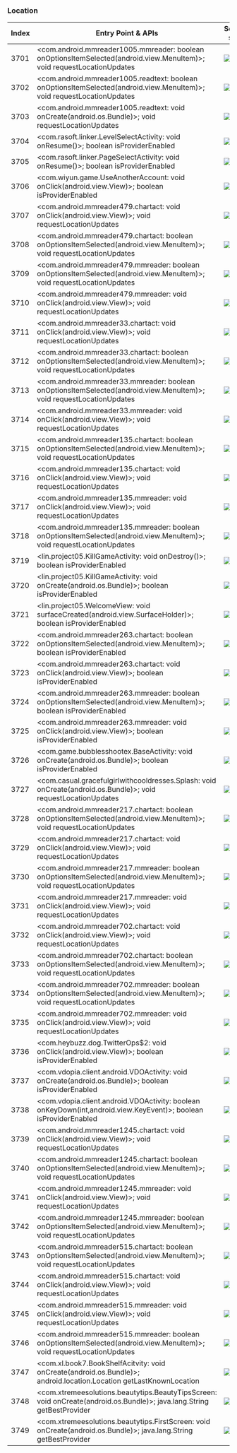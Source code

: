 ### Location
| Index | Entry Point & APIs | Screen shot | Resource id | Label |
| ------------- | ------------- | ------------- |-------------|-------------|
| 3701 | <com.android.mmreader1005.mmreader: boolean onOptionsItemSelected(android.view.MenuItem)>; void requestLocationUpdates | ![](D:\COSMOS\output\py\Drebin\VirusShare_Android_20130506\VirusShare_d3afc32a725de65cf034590531501345\com.android.mmreader1005.mmreader.png) |  | |
| 3702 | <com.android.mmreader1005.readtext: boolean onOptionsItemSelected(android.view.MenuItem)>; void requestLocationUpdates | ![](D:\COSMOS\output\py\Drebin\VirusShare_Android_20130506\VirusShare_d3afc32a725de65cf034590531501345\com.android.mmreader1005.readtext.png) |  | |
| 3703 | <com.android.mmreader1005.readtext: void onCreate(android.os.Bundle)>; void requestLocationUpdates | ![](D:\COSMOS\output\py\Drebin\VirusShare_Android_20130506\VirusShare_d3afc32a725de65cf034590531501345\com.android.mmreader1005.readtext.png) |  | |
| 3704 | <com.rasoft.linker.LevelSelectActivity: void onResume()>; boolean isProviderEnabled | ![](D:\COSMOS\output\py\Drebin\VirusShare_Android_20130506\VirusShare_d3cbf2bab817dfb8c61dae87d4289531\com.rasoft.linker.LevelSelectActivity.png) |  | |
| 3705 | <com.rasoft.linker.PageSelectActivity: void onResume()>; boolean isProviderEnabled | ![](D:\COSMOS\output\py\Drebin\VirusShare_Android_20130506\VirusShare_d3cbf2bab817dfb8c61dae87d4289531\com.rasoft.linker.PageSelectActivity.png) |  | |
| 3706 | <com.wiyun.game.UseAnotherAccount: void onClick(android.view.View)>; boolean isProviderEnabled | ![](D:\COSMOS\output\py\Drebin\VirusShare_Android_20130506\VirusShare_d3cbf2bab817dfb8c61dae87d4289531\com.wiyun.game.UseAnotherAccount.png) |  | |
| 3707 | <com.android.mmreader479.chartact: void onClick(android.view.View)>; void requestLocationUpdates | ![](D:\COSMOS\output\py\Drebin\VirusShare_Android_20130506\VirusShare_d4231c7d467eb87ebeb268bbeaee5ad2\com.android.mmreader479.chartact.png) |  | |
| 3708 | <com.android.mmreader479.chartact: boolean onOptionsItemSelected(android.view.MenuItem)>; void requestLocationUpdates | ![](D:\COSMOS\output\py\Drebin\VirusShare_Android_20130506\VirusShare_d4231c7d467eb87ebeb268bbeaee5ad2\com.android.mmreader479.chartact.png) |  | |
| 3709 | <com.android.mmreader479.mmreader: boolean onOptionsItemSelected(android.view.MenuItem)>; void requestLocationUpdates | ![](D:\COSMOS\output\py\Drebin\VirusShare_Android_20130506\VirusShare_d4231c7d467eb87ebeb268bbeaee5ad2\com.android.mmreader479.mmreader.png) |  | |
| 3710 | <com.android.mmreader479.mmreader: void onClick(android.view.View)>; void requestLocationUpdates | ![](D:\COSMOS\output\py\Drebin\VirusShare_Android_20130506\VirusShare_d4231c7d467eb87ebeb268bbeaee5ad2\com.android.mmreader479.mmreader.png) |  | |
| 3711 | <com.android.mmreader33.chartact: void onClick(android.view.View)>; void requestLocationUpdates | ![](D:\COSMOS\output\py\Drebin\VirusShare_Android_20130506\VirusShare_d4755f61a2b1ccd3ba899de83023be0d\com.android.mmreader33.chartact.png) |  | |
| 3712 | <com.android.mmreader33.chartact: boolean onOptionsItemSelected(android.view.MenuItem)>; void requestLocationUpdates | ![](D:\COSMOS\output\py\Drebin\VirusShare_Android_20130506\VirusShare_d4755f61a2b1ccd3ba899de83023be0d\com.android.mmreader33.chartact.png) |  | |
| 3713 | <com.android.mmreader33.mmreader: boolean onOptionsItemSelected(android.view.MenuItem)>; void requestLocationUpdates | ![](D:\COSMOS\output\py\Drebin\VirusShare_Android_20130506\VirusShare_d4755f61a2b1ccd3ba899de83023be0d\com.android.mmreader33.mmreader.png) |  | |
| 3714 | <com.android.mmreader33.mmreader: void onClick(android.view.View)>; void requestLocationUpdates | ![](D:\COSMOS\output\py\Drebin\VirusShare_Android_20130506\VirusShare_d4755f61a2b1ccd3ba899de83023be0d\com.android.mmreader33.mmreader.png) |  | |
| 3715 | <com.android.mmreader135.chartact: boolean onOptionsItemSelected(android.view.MenuItem)>; void requestLocationUpdates | ![](D:\COSMOS\output\py\Drebin\VirusShare_Android_20130506\VirusShare_d4bfd256ef424bc6b181ecf1712e34e1\com.android.mmreader135.chartact.png) |  | |
| 3716 | <com.android.mmreader135.chartact: void onClick(android.view.View)>; void requestLocationUpdates | ![](D:\COSMOS\output\py\Drebin\VirusShare_Android_20130506\VirusShare_d4bfd256ef424bc6b181ecf1712e34e1\com.android.mmreader135.chartact.png) |  | |
| 3717 | <com.android.mmreader135.mmreader: void onClick(android.view.View)>; void requestLocationUpdates | ![](D:\COSMOS\output\py\Drebin\VirusShare_Android_20130506\VirusShare_d4bfd256ef424bc6b181ecf1712e34e1\com.android.mmreader135.mmreader.png) |  | |
| 3718 | <com.android.mmreader135.mmreader: boolean onOptionsItemSelected(android.view.MenuItem)>; void requestLocationUpdates | ![](D:\COSMOS\output\py\Drebin\VirusShare_Android_20130506\VirusShare_d4bfd256ef424bc6b181ecf1712e34e1\com.android.mmreader135.mmreader.png) |  | |
| 3719 | <lin.project05.KillGameActivity: void onDestroy()>; boolean isProviderEnabled | ![](D:\COSMOS\output\py\Drebin\VirusShare_Android_20130506\VirusShare_d4de788134202fe253adae50e405cd6d\lin.project05.KillGameActivity.png) |  | |
| 3720 | <lin.project05.KillGameActivity: void onCreate(android.os.Bundle)>; boolean isProviderEnabled | ![](D:\COSMOS\output\py\Drebin\VirusShare_Android_20130506\VirusShare_d4de788134202fe253adae50e405cd6d\lin.project05.KillGameActivity.png) |  | |
| 3721 | <lin.project05.WelcomeView: void surfaceCreated(android.view.SurfaceHolder)>; boolean isProviderEnabled | ![](D:\COSMOS\output\py\Drebin\VirusShare_Android_20130506\VirusShare_d4de788134202fe253adae50e405cd6d\lin.project05.KillGameActivity.png) |  | |
| 3722 | <com.android.mmreader263.chartact: boolean onOptionsItemSelected(android.view.MenuItem)>; boolean isProviderEnabled | ![](D:\COSMOS\output\py\Drebin\VirusShare_Android_20130506\VirusShare_d50e9a2c2a6ee7bf2512a3282fcb28b8\com.android.mmreader263.chartact.png) |  | |
| 3723 | <com.android.mmreader263.chartact: void onClick(android.view.View)>; boolean isProviderEnabled | ![](D:\COSMOS\output\py\Drebin\VirusShare_Android_20130506\VirusShare_d50e9a2c2a6ee7bf2512a3282fcb28b8\com.android.mmreader263.chartact.png) |  | |
| 3724 | <com.android.mmreader263.mmreader: boolean onOptionsItemSelected(android.view.MenuItem)>; boolean isProviderEnabled | ![](D:\COSMOS\output\py\Drebin\VirusShare_Android_20130506\VirusShare_d50e9a2c2a6ee7bf2512a3282fcb28b8\com.android.mmreader263.mmreader.png) |  | |
| 3725 | <com.android.mmreader263.mmreader: void onClick(android.view.View)>; boolean isProviderEnabled | ![](D:\COSMOS\output\py\Drebin\VirusShare_Android_20130506\VirusShare_d50e9a2c2a6ee7bf2512a3282fcb28b8\com.android.mmreader263.mmreader.png) |  | |
| 3726 | <com.game.bubblesshootex.BaseActivity: void onCreate(android.os.Bundle)>; boolean isProviderEnabled | ![](D:\COSMOS\output\py\Drebin\VirusShare_Android_20130506\VirusShare_d5824aabbe5e44f450ba199ce77d91d4\com.game.bubblesshootex.BaseActivity.png) |  | |
| 3727 | <com.casual.gracefulgirlwithcooldresses.Splash: void onCreate(android.os.Bundle)>; void requestLocationUpdates | ![](D:\COSMOS\output\py\Drebin\VirusShare_Android_20130506\VirusShare_d5b6886edd63cbb583839ea49212dcbd\com.casual.gracefulgirlwithcooldresses.Splash.png) |  | |
| 3728 | <com.android.mmreader217.chartact: boolean onOptionsItemSelected(android.view.MenuItem)>; void requestLocationUpdates | ![](D:\COSMOS\output\py\Drebin\VirusShare_Android_20130506\VirusShare_d5f1b53e8dcb7da0174bca251cc9fa2d\com.android.mmreader217.chartact.png) |  | |
| 3729 | <com.android.mmreader217.chartact: void onClick(android.view.View)>; void requestLocationUpdates | ![](D:\COSMOS\output\py\Drebin\VirusShare_Android_20130506\VirusShare_d5f1b53e8dcb7da0174bca251cc9fa2d\com.android.mmreader217.chartact.png) |  | |
| 3730 | <com.android.mmreader217.mmreader: boolean onOptionsItemSelected(android.view.MenuItem)>; void requestLocationUpdates | ![](D:\COSMOS\output\py\Drebin\VirusShare_Android_20130506\VirusShare_d5f1b53e8dcb7da0174bca251cc9fa2d\com.android.mmreader217.mmreader.png) |  | |
| 3731 | <com.android.mmreader217.mmreader: void onClick(android.view.View)>; void requestLocationUpdates | ![](D:\COSMOS\output\py\Drebin\VirusShare_Android_20130506\VirusShare_d5f1b53e8dcb7da0174bca251cc9fa2d\com.android.mmreader217.mmreader.png) |  | |
| 3732 | <com.android.mmreader702.chartact: void onClick(android.view.View)>; void requestLocationUpdates | ![](D:\COSMOS\output\py\Drebin\VirusShare_Android_20130506\VirusShare_d66feb385a49252c2c5fc68f6963acec\com.android.mmreader702.chartact.png) |  | |
| 3733 | <com.android.mmreader702.chartact: boolean onOptionsItemSelected(android.view.MenuItem)>; void requestLocationUpdates | ![](D:\COSMOS\output\py\Drebin\VirusShare_Android_20130506\VirusShare_d66feb385a49252c2c5fc68f6963acec\com.android.mmreader702.chartact.png) |  | |
| 3734 | <com.android.mmreader702.mmreader: boolean onOptionsItemSelected(android.view.MenuItem)>; void requestLocationUpdates | ![](D:\COSMOS\output\py\Drebin\VirusShare_Android_20130506\VirusShare_d66feb385a49252c2c5fc68f6963acec\com.android.mmreader702.mmreader.png) |  | |
| 3735 | <com.android.mmreader702.mmreader: void onClick(android.view.View)>; void requestLocationUpdates | ![](D:\COSMOS\output\py\Drebin\VirusShare_Android_20130506\VirusShare_d66feb385a49252c2c5fc68f6963acec\com.android.mmreader702.mmreader.png) |  | |
| 3736 | <com.heybuzz.dog.TwitterOps$2: void onClick(android.view.View)>; boolean isProviderEnabled | ![](D:\COSMOS\output\py\Drebin\VirusShare_Android_20130506\VirusShare_d67e2bd5e141b1c4505d003a9f511ddb\com.heybuzz.dog.TwitterOps.png) |  | |
| 3737 | <com.vdopia.client.android.VDOActivity: void onCreate(android.os.Bundle)>; boolean isProviderEnabled | ![](D:\COSMOS\output\py\Drebin\VirusShare_Android_20130506\VirusShare_d67e2bd5e141b1c4505d003a9f511ddb\com.vdopia.client.android.VDOActivity.png) |  | |
| 3738 | <com.vdopia.client.android.VDOActivity: boolean onKeyDown(int,android.view.KeyEvent)>; boolean isProviderEnabled | ![](D:\COSMOS\output\py\Drebin\VirusShare_Android_20130506\VirusShare_d67e2bd5e141b1c4505d003a9f511ddb\com.vdopia.client.android.VDOActivity.png) |  | |
| 3739 | <com.android.mmreader1245.chartact: void onClick(android.view.View)>; void requestLocationUpdates | ![](D:\COSMOS\output\py\Drebin\VirusShare_Android_20130506\VirusShare_d6c1e6c59fb2a4cd3a46566264eac5a2\com.android.mmreader1245.chartact.png) |  | |
| 3740 | <com.android.mmreader1245.chartact: boolean onOptionsItemSelected(android.view.MenuItem)>; void requestLocationUpdates | ![](D:\COSMOS\output\py\Drebin\VirusShare_Android_20130506\VirusShare_d6c1e6c59fb2a4cd3a46566264eac5a2\com.android.mmreader1245.chartact.png) |  | |
| 3741 | <com.android.mmreader1245.mmreader: void onClick(android.view.View)>; void requestLocationUpdates | ![](D:\COSMOS\output\py\Drebin\VirusShare_Android_20130506\VirusShare_d6c1e6c59fb2a4cd3a46566264eac5a2\com.android.mmreader1245.mmreader.png) |  | |
| 3742 | <com.android.mmreader1245.mmreader: boolean onOptionsItemSelected(android.view.MenuItem)>; void requestLocationUpdates | ![](D:\COSMOS\output\py\Drebin\VirusShare_Android_20130506\VirusShare_d6c1e6c59fb2a4cd3a46566264eac5a2\com.android.mmreader1245.mmreader.png) |  | |
| 3743 | <com.android.mmreader515.chartact: boolean onOptionsItemSelected(android.view.MenuItem)>; void requestLocationUpdates | ![](D:\COSMOS\output\py\Drebin\VirusShare_Android_20130506\VirusShare_d6f09c6b677c6755c7210fe28ea6d619\com.android.mmreader515.chartact.png) |  | |
| 3744 | <com.android.mmreader515.chartact: void onClick(android.view.View)>; void requestLocationUpdates | ![](D:\COSMOS\output\py\Drebin\VirusShare_Android_20130506\VirusShare_d6f09c6b677c6755c7210fe28ea6d619\com.android.mmreader515.chartact.png) |  | |
| 3745 | <com.android.mmreader515.mmreader: void onClick(android.view.View)>; void requestLocationUpdates | ![](D:\COSMOS\output\py\Drebin\VirusShare_Android_20130506\VirusShare_d6f09c6b677c6755c7210fe28ea6d619\com.android.mmreader515.mmreader.png) |  | |
| 3746 | <com.android.mmreader515.mmreader: boolean onOptionsItemSelected(android.view.MenuItem)>; void requestLocationUpdates | ![](D:\COSMOS\output\py\Drebin\VirusShare_Android_20130506\VirusShare_d6f09c6b677c6755c7210fe28ea6d619\com.android.mmreader515.mmreader.png) |  | |
| 3747 | <com.xl.book7.BookShelfAcitvity: void onCreate(android.os.Bundle)>; android.location.Location getLastKnownLocation | ![](D:\COSMOS\output\py\Drebin\VirusShare_Android_20130506\VirusShare_d773f025002869b6eb12e70f76ba52f2\com.xl.book7.BookShelfAcitvity.png) |  | |
| 3748 | <com.xtremeesolutions.beautytips.BeautyTipsScreen: void onCreate(android.os.Bundle)>; java.lang.String getBestProvider | ![](D:\COSMOS\output\py\Drebin\VirusShare_Android_20130506\VirusShare_d7a564c500a5818f770a1020f3fab27e\com.xtremeesolutions.beautytips.BeautyTipsScreen.png) |  | |
| 3749 | <com.xtremeesolutions.beautytips.FirstScreen: void onCreate(android.os.Bundle)>; java.lang.String getBestProvider | ![](D:\COSMOS\output\py\Drebin\VirusShare_Android_20130506\VirusShare_d7a564c500a5818f770a1020f3fab27e\com.xtremeesolutions.beautytips.FirstScreen.png) |  | |
